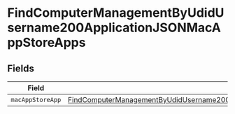 # FindComputerManagementByUdidUsername200ApplicationJSONMacAppStoreApps


## Fields

| Field                                                                                                                                                                                                 | Type                                                                                                                                                                                                  | Required                                                                                                                                                                                              | Description                                                                                                                                                                                           |
| ----------------------------------------------------------------------------------------------------------------------------------------------------------------------------------------------------- | ----------------------------------------------------------------------------------------------------------------------------------------------------------------------------------------------------- | ----------------------------------------------------------------------------------------------------------------------------------------------------------------------------------------------------- | ----------------------------------------------------------------------------------------------------------------------------------------------------------------------------------------------------- |
| `macAppStoreApp`                                                                                                                                                                                      | [FindComputerManagementByUdidUsername200ApplicationJSONMacAppStoreAppsMacAppStoreApp](../../models/operations/findcomputermanagementbyudidusername200applicationjsonmacappstoreappsmacappstoreapp.md) | :heavy_minus_sign:                                                                                                                                                                                    | N/A                                                                                                                                                                                                   |